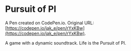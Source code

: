 # Pursuit of PI

A Pen created on CodePen.io. Original URL: [https://codepen.io/jak_e/pen/rYxKBw](https://codepen.io/jak_e/pen/rYxKBw).

A game with a dynamic soundtrack. Life is the Pursuit of PI.